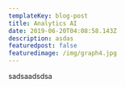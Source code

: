 ```yaml
---
templateKey: blog-post
title: Analytics AI
date: 2019-06-20T04:08:58.143Z
description: asdas
featuredpost: false
featuredimage: /img/graph4.jpg
---
```

sadsaadsdsa
